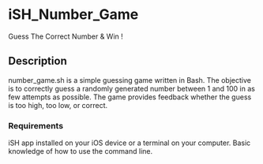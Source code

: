 # iSH_Number_Game

Guess The Correct Number &amp; Win !

## Description

number_game.sh is a simple guessing game written in Bash. The objective is to correctly guess a randomly generated number between 1 and 100 in as few attempts as possible. The game provides feedback whether the guess is too high, too low, or correct.

### Requirements

iSH app installed on your iOS device or a terminal on your computer.
Basic knowledge of how to use the command line.